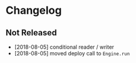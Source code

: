 # Changelog

## Not Released
- [2018-08-05] conditional reader / writer
- [2018-08-05] moved deploy call to `Engine.run`
